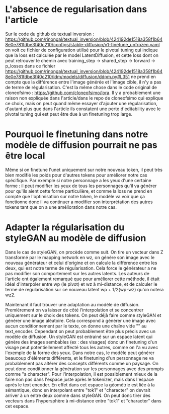 # L'absence de regularisation dans l'article

Sur le code du github de textual inversion :
https://github.com/rinongal/textual_inversion/blob/424192de1518a358f1b648e0e781fdbe3f40c210/configs/stable-diffusion/v1-finetune_unfrozen.yaml on voit ce fichier de configuration utilisé
pour le pivotal tuning qui indique que la loss est calculée par le model LatentDiffusion, et cette loss dont on peut retrouver le chemin avec training_step -> shared_step -> forward
-> p_losses dans ce fichier https://github.com/rinongal/textual_inversion/blob/424192de1518a358f1b648e0e781fdbe3f40c210/ldm/models/diffusion/ddpm.py#L351 ne prend en compte que la différence
entre l'image générée et l'image cible, il n'y a pas de terme de régularisation. C'est la même chose dans le code original de cloneofsimo : https://github.com/cloneofsimo/lora. Il y a probablement une raison non expliquée dans l'article/dans le repo de cloneofsimo qui explique ce choix, mais on peut quand même
essayer d'ajouter une régularisation, d'autant plus que dans l'article ils constatent une perte d'editability avec le pivotal tuning qui est peut être due à un finetuning trop large.

# Pourquoi le finetuning dans notre modèle de diffusion pourrait ne pas être local

Même si on finetune l'unet uniquement sur notre nouveau token, il peut très bien modifié les poids pour 
d'autres tokens pour améliorer notre cas spécifique. Par exemple si notre personnage a les yeux d'une certaine
forme : il peut modifier les yeux de tous les personnages qu'il va générer pour qu'ils aient cette forme 
particulière, et comme la loss ne prend en compte que l'optimisation sur notre token, le modèle va voir
que ça fonctionne donc il va continuer a modifier son interprétation des autres tokens tant que on a une 
amélioration dans notre cas.

# Adapter la régularisation du styleGAN au modèle de diffusion

Dans le cas de styleGAN, on procède comme suit. On tire un vecteur dans Z transformé par le mapping network en wz, on génère son image
avec le nouveau générateur et celui d'origine et on calcule la différence entre les deux, qui est notre
terme de régularisation. Cela force le générateur a ne pas modifier son comportement sur les autres latents.
Les auteurs de l'article ont également remarqué que pour améliorer cette méthode, il était idéal d'interpoler
entre wp (le pivot) et wz à mi-distance, et de calculer le terme de regularisation sur ce nouveau latent 
wp + 1/2(wp-wz) qu'on notera wz2.

Maintenant il faut trouver une adaptation au modèle de diffusion. Premièrement on va laisser de côté l'interpolation
et se concentrer uniquement sur le choix des tokens. On peut déjà faire comme styleGAN et générer une image aléatoire.
Cela correspond à générer une image avec aucun conditionnement par le texte, on donne une chaîne vide "" au
text_encoder. Cependant on peut probablement être plus précis avec un modèle de diffusion. Un styleGAN est entrainé
sur un espace latent qui génère des images sembables (ex : des visages) donc un finetuning d'un visage peut
potentiellement affecté tous les autres, comme on l'a vu avec l'exemple de la forme des yeux. Dans notre cas,
le modèle peut générer beaucoup d'éléments différents, et le finetuning d'un personnage ne va probablement pas 
altérer des concepts différents comme un paysage. On peut donc conditionner la génération sur les personnages
avec des prompts comme "a character". Pour l'interpolation, il est possiblement mieux de la faire non pas
dans l'espace juste après le tokenizer, mais dans l'espace après le text encoder. En effet dans cet espace
la géométrie est liée à la sémantique, donc en interpolant entre "tok1" et "character" on devrait arriver
à un entre deux comme dans styleGAN. On peut donc tirer des vecteurs dans l'hypersphère à mi-distance entre
"tok1" et "character" dans cet espace.





